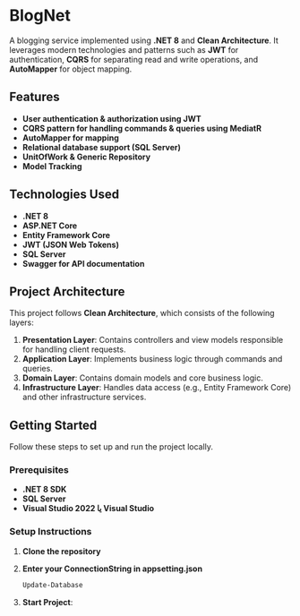 # BlogNet

A blogging service implemented using **.NET 8** and **Clean Architecture**. It leverages modern technologies and patterns such as **JWT** for authentication, **CQRS** for separating read and write operations, and **AutoMapper** for object mapping.

## Features

- **User authentication & authorization using JWT**
- **CQRS pattern for handling commands & queries using MediatR**
- **AutoMapper for mapping**
- **Relational database support (SQL Server)**
- **UnitOfWork & Generic Repository**
- **Model Tracking**

## Technologies Used

- **.NET 8**
- **ASP.NET Core**
- **Entity Framework Core**
- **JWT (JSON Web Tokens)**
- **SQL Server**
- **Swagger for API documentation**

## Project Architecture

This project follows **Clean Architecture**, which consists of the following layers:

1. **Presentation Layer**: Contains controllers and view models responsible for handling client requests.
2. **Application Layer**: Implements business logic through commands and queries.
3. **Domain Layer**: Contains domain models and core business logic.
4. **Infrastructure Layer**: Handles data access (e.g., Entity Framework Core) and other infrastructure services.

## Getting Started

Follow these steps to set up and run the project locally.

### Prerequisites

- **.NET 8 SDK**
- **SQL Server**
- **Visual Studio 2022 یا Visual Studio**

### Setup Instructions

1. **Clone the repository**
2. **Enter your ConnectionString in appsetting.json**

   ```bash
   Update-Database
4. **Start Project**:
   

